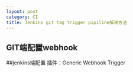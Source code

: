 ```yaml
---
layout: post
category: CI
title: Jenkins git tag trigger pipiline解决方法
---
```


## GIT端配置webhook

##jenkins端配置
插件：Generic Webhook Trigger
